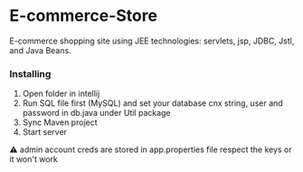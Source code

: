 # E-commerce-Store 
E-commerce shopping site 
using JEE technologies: 
servlets, jsp, JDBC, Jstl, and Java Beans.

### Installing
<ol>
    <li>Open folder in intellij</li>
    <li>Run SQL file first (MySQL)
        and set your database cnx string, 
        user and password in db.java under Util package
    </li>
    <li>
        Sync Maven project
    </li>
    <li>Start server</li>
</ol>
⚠ admin account creds are stored in app.properties file respect the keys or it won't work  

